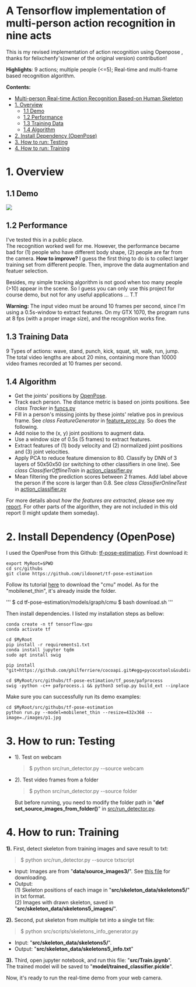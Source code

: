 
A Tensorflow implementation of  multi-person action recognition in nine acts
=========================================================

This is my revised implementation of action recognition using Openpose , thanks for felixchenfy's(owner of the original version) contribution!

**Highlights**: 9 actions; multiple people (<=5); Real-time and multi-frame based recognition algorithm.

**Contents:**
- [Multi-person Real-time Action Recognition Based-on Human Skeleton](#multi-person-real-time-action-recognition-based-on-human-skeleton)
- [1. Overview](#1-overview)
  - [1.1 Demo](#11-demo)
  - [1.2 Performance](#12-performance)
  - [1.3 Training Data](#13-training-data)
  - [1.4 Algorithm](#14-algorithm)
- [2. Install Dependency (OpenPose)](#2-install-dependency-openpose)
- [3. How to run: Testing](#3-how-to-run-testing)
- [4. How to run: Training](#4-how-to-run-training)


# 1. Overview
## 1.1 Demo

![](https://github.com/dakenan1/Realtime-Action-Recognition-Openpose/blob/master/recog_actions2.gif)

## 1.2 Performance
I've tested this in a public place.  
The recognition worked well for me. However, the performance became bad for (1) people who have different body shape, (2) people are far from the camera. **How to improve?** I guess the first thing to do is to collect larger training set from different people. Then, improve the data augmentation and featuer selection.

Besides, my simple tracking algorithm is not good when too many people (>10) appear in the scene. So I guess you can only use this project for course demo, but not for any useful applications ... T.T 

**Warning:** The input video must be around 10 frames per second, since I'm using a 0.5s-window to extract features.  On my GTX 1070, the program runs at 8 fps (with a proper image size), and the recognition works fine.

## 1.3 Training Data
9 Types of actions: wave, stand, punch, kick, squat, sit, walk, run, jump.  
The total video lengths are about 20 mins, containing more than 10000 video frames recorded at 10 frames per second.

## 1.4 Algorithm
*  Get the joints' positions by [OpenPose](https://github.com/ildoonet/tf-pose-estimation).  
*  Track each person. The distance metric is based on joints positions. 
See *class Tracker* in [funcs.py](src/mylib/funcs.py)
*  Fill in a person's missing joints by these joints' relative pos in previous frame.  See *class FeatureGenerator* in [feature_proc.py](src/mylib/feature_proc.py). So does the following.
*  Add noise to the (x, y) joint positions to augment data.
*  Use a window size of 0.5s (5 frames) to extract features.    
*  Extract features of (1) body velocity and (2) normalized joint positions and (3) joint velocities.
*  Apply PCA to reduce feature dimension to 80.  Classify by DNN of 3 layers of 50x50x50 (or switching to other classifiers in one line). See *class ClassifierOfflineTrain* in [action_classifier.py](src/mylib/action_classifier.py)
*  Mean filtering the prediction scores between 2 frames. Add label above the person if the score is larger than 0.8. See *class ClassifierOnlineTest* in [action_classifier.py](src/mylib/action_classifier.py)  


For more details about *how the features are extracted*, please see my [report](https://github.com/felixchenfy/Data-Storage/blob/master/EECS-433-Pattern-Recognition/FeiyuChen_Report_EECS433.pdf). For other parts of the algorithm, they are not included in this old report (I might update them someday).


# 2. Install Dependency (OpenPose)

I used the OpenPose from this Github: [tf-pose-estimation](https://github.com/ildoonet/tf-pose-estimation). First download it:

```
export MyRoot=$PWD
cd src/githubs  
git clone https://github.com/ildoonet/tf-pose-estimation  
```

Follow its tutorial [here](https://github.com/ildoonet/tf-pose-estimation#install-1) to download the "cmu" model. As for the "mobilenet_thin", it's already inside the folder.  

'''
$ cd tf-pose-estimation/models/graph/cmu
$ bash download.sh
'''

Then install dependencies. I listed my installation steps as bellow:
```
conda create -n tf tensorflow-gpu
conda activate tf

cd $MyRoot
pip install -r requirements1.txt
conda install jupyter tqdm
sudo apt install swig

pip install "git+https://github.com/philferriere/cocoapi.git#egg=pycocotools&subdirectory=PythonAPI"

cd $MyRoot/src/githubs/tf-pose-estimation/tf_pose/pafprocess
swig -python -c++ pafprocess.i && python3 setup.py build_ext --inplace
```

Make sure you can successfully run its demo examples:
```
cd $MyRoot/src/githubs/tf-pose-estimation
python run.py --model=mobilenet_thin --resize=432x368 --image=./images/p1.jpg
```


# 3. How to run: Testing

* 1). Test on webcam
  > $ python src/run_detector.py --source webcam

* 2). Test video frames from a folder
  > $ python src/run_detector.py --source folder  

  But before running, you need to modify the folder path in "**def set_source_images_from_folder()**" in [src/run_detector.py](src/run_detector.py).

# 4. How to run: Training

**1).** First, detect skeleton from training images and save result to txt:
> $ python src/run_detector.py --source txtscript

* Input: Images are from "**data/source_images3/**". See [this file](data/download_link.md) for downloading.
* Output:  
    (1) Skeleton positions of each image in "**src/skeleton_data/skeletons5/**" in txt format.  
    (2) Images with drawn skeleton, saved in "**src/skeleton_data/skeletons5_images/**".

**2).** Second, put skeleton from multiple txt into a single txt file:
> $ python src/scripts/skeletons_info_generator.py

* Input: "**src/skeleton_data/skeletons5/**". 
* Output:  "**src/skeleton_data/skeletons5_info.txt**"

**3).** Third, open jupyter notebook, and run this file: "**src/Train.ipynb**".  
The trained model will be saved to "**model/trained_classifier.pickle**".

Now, it's ready to run the real-time demo from your web camera.
